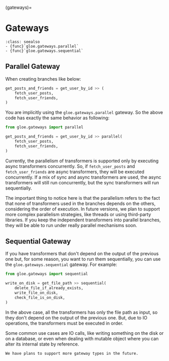 (gateways)=
# Gateways

```{admonition} API Reference
:class: seealso
- {func}`gloe.gateways.parallel`
- {func}`gloe.gateways.sequential`
```
## Parallel Gateway

When creating branches like below:

```python
get_posts_and_friends = get_user_by_id >> (
    fetch_user_posts,
    fetch_user_friends,
)
```

You are implicitly using the `gloe.gateways.parallel` gateway. So the above code has exactly the same behavior as following:


```python
from gloe.gateways import parallel

get_posts_and_friends = get_user_by_id >> parallel(
    fetch_user_posts,
    fetch_user_friends,
)
```
Currently, the parallelism of transformers is supported only by executing async transformers concurrently. So, if `fetch_user_posts` and `fetch_user_friends` are async transformers, they will be executed concurrently. If a mix of sync and async transformers are used, the async transformers will still run concurrently, but the sync transformers will run sequentially.

The important thing to notice here is that the parallelism refers to the fact that none of transformers used in the branches depends on the others, considering the order of execution. In future versions, we plan to support more complex parallelism strategies, like threads or using third-party libraries. If you keep the independent transformers into parallel branches, they will be able to run under really parallel mechanisms soon.

## Sequential Gateway

If you have transformers that don't depend on the output of the previous one but, for some reason, you want to run them sequentially, you can use the `gloe.gateways.sequential` gateway. For example:

```python
from gloe.gateways import sequential

write_on_disk = get_file_path >> sequential(
    delete_file_if_already_exists,
    write_file_on_disk,
    check_file_is_on_disk,
)
``` 

In the above case, all the transformers has only the file path as input, so they don't depend on the output of the previous one. But, due to IO operations, the transformers must be executed in order.

Some common use cases are IO calls, like writing something on the disk or on a database, or even when dealing with mutable object where you can alter its internal state by reference.

```{note}
We have plans to support more gateway types in the future.
```